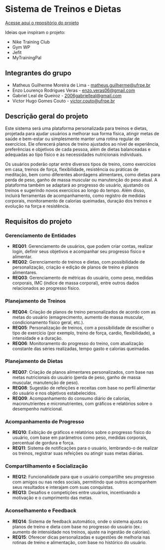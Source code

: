 # Sistema de Treinos e Dietas

[Acesse aqui o repositório do projeto](https://github.com/filipeggab/IP2-dietas-treinamentos)

Ideias que inspiram o projeto: 
 * Nike Training Club
 * Gym WP
 * Jefit
 * MyTrainingPal

## Integrantes do grupo 
 * Matheus Guilherme Moreira de Lima - matheus.guilherme@ufrpe.br
 * Enzo Lourenço Rodrigues Veras - enzo.veras06@gmail.com
 * Gabriel Leal de Queiroz - 2006gabrielleal@gmail.com
 * Victor Hugo Gomes Couto - victor.couto@ufrpe.br

## Descrição geral do projeto 
Este sistema será uma plataforma personalizada para treinos e dietas, projetada para ajudar usuários a melhorar sua forma física, atingir metas de saúde e bem-estar ou simplesmente manter uma rotina regular de exercícios. Ele oferecerá planos de treino ajustados ao nível de experiência, preferências e objetivos de cada pessoa, além de dietas balanceadas e adequadas ao tipo físico e às necessidades nutricionais individuais.

Os usuários poderão optar entre diversos tipos de treino, como exercícios em casa, treinos de força, flexibilidade, resistência ou práticas de meditação, bem como diferentes abordagens alimentares, como dietas para perda de peso, ganho de massa muscular ou manutenção do peso atual. A plataforma também se adaptará ao progresso do usuário, ajustando os treinos e sugerindo novos exercícios ao longo do tempo. Além disso, incluirá ferramentas de acompanhamento, como registro de medidas corporais, monitoramento de calorias queimadas, duração dos treinos e evolução na força e resistência.

## Requisitos do projeto

### Gerenciamento de Entidades
- **REQ01**: Gerenciamento de usuários, que podem criar contas, realizar login, definir seus objetivos e acompanhar seu progresso físico e alimentar.
- **REQ02**: Gerenciamento de treinos e dietas, com possibilidade de personalização, criação e edição de planos de treino e planos alimentares.
- **REQ03**: Gerenciamento de métricas do usuário, como peso, medidas corporais, IMC (índice de massa corporal), entre outros dados relacionados ao progresso físico.

### Planejamento de Treinos
- **REQ04**: Criação de planos de treino personalizados de acordo com as metas do usuário (emagrecimento, aumento de massa muscular, condicionamento físico geral, etc.).
- **REQ05**: Personalização de treinos, com a possibilidade de escolher o tipo de exercício (por exemplo, treino de força, cardio, flexibilidade), a intensidade e a duração.
- **REQ06**: Monitoramento do progresso do treino, com atualização constante das séries realizadas, tempo gasto e calorias queimadas.

### Planejamento de Dietas
- **REQ07**: Criação de planos alimentares personalizados, com base nas metas nutricionais do usuário (perda de peso, ganho de massa muscular, manutenção de peso).
- **REQ08**: Sugestão de refeições e receitas com base no perfil alimentar do usuário e nos objetivos estabelecidos.
- **REQ09**: Acompanhamento do consumo diário de calorias, macronutrientes e micronutrientes, com gráficos e relatórios sobre o desempenho nutricional.

### Acompanhamento de Progresso
- **REQ10**: Exibição de gráficos e relatórios sobre o progresso físico do usuário, com base em parâmetros como peso, medidas corporais, percentual de gordura e força.
- **REQ11**: Sistema de notificações para o usuário, lembrando-o de realizar os treinos, registrar suas refeições ou atingir suas metas diárias.

### Compartilhamento e Socialização
- **REQ12**: Funcionalidade para que o usuário compartilhe seu progresso com amigos ou nas redes sociais, permitindo que outros acompanhem seus resultados e interajam com suas conquistas.
- **REQ13**: Desafios e competições entre usuários, incentivando a motivação e o cumprimento das metas.

### Aconselhamento e Feedback
- **REQ14**: Sistema de feedback automático, onde o sistema ajusta os planos de treino e dieta com base no progresso do usuário (ex.: aumento de intensidade nos treinos, ajuste na ingestão de calorias).
- **REQ15**: Oferecer dicas personalizadas e sugestões de melhoria nas rotinas de treino e alimentação, com base no histórico do usuário.
 
